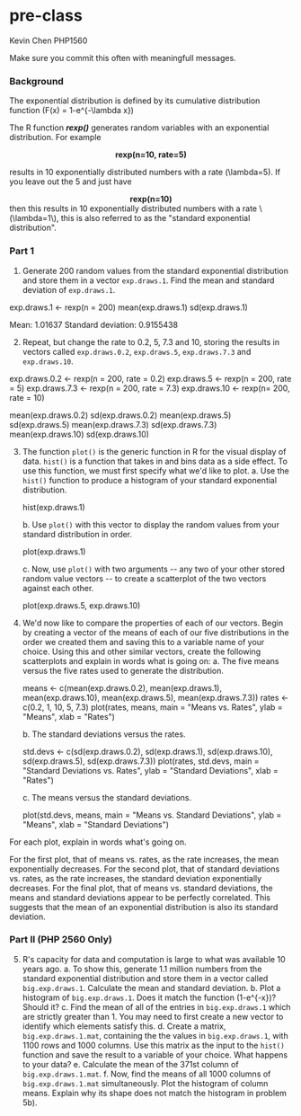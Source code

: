 # pre-class
Kevin Chen
PHP1560

Make sure you commit this often with meaningfull messages. 

### Background

The exponential distribution is defined by its cumulative distribution function
\(F(x) = 1-e^{-\lambda x}\)

The R function ***rexp()*** generates random variables with an exponential distribution. For example 
<center><strong>rexp(n=10, rate=5)</strong> </center>

results in 10 exponentially distributed numbers with a rate \(\lambda=5\). If you leave out the 5 and just have
<center><strong>rexp(n=10) </strong></center>
then this results in 10 exponentially distributed numbers with a rate \(\lambda=1\), this is also referred to as the "standard exponential distribution". 

### Part 1


1. Generate 200 random values from the standard exponential distribution and store them in a vector `exp.draws.1`.  Find the mean and standard deviation of `exp.draws.1`.

exp.draws.1 <- rexp(n = 200)
mean(exp.draws.1)
sd(exp.draws.1)

Mean: 1.01637
Standard deviation: 0.9155438

2. Repeat, but change the rate to 0.2, 5, 7.3 and 10, storing the results in vectors called  `exp.draws.0.2`,  `exp.draws.5`,  `exp.draws.7.3` and  `exp.draws.10`.

exp.draws.0.2 <- rexp(n = 200, rate = 0.2)
exp.draws.5 <- rexp(n = 200, rate = 5)
exp.draws.7.3 <- rexp(n = 200, rate = 7.3)
exp.draws.10 <- rexp(n= 200, rate = 10)

mean(exp.draws.0.2)
sd(exp.draws.0.2)
mean(exp.draws.5)
sd(exp.draws.5)
mean(exp.draws.7.3)
sd(exp.draws.7.3)
mean(exp.draws.10)
sd(exp.draws.10)

3. The function `plot()` is the generic function in R for the visual display of data. `hist()` is a function that takes in and bins data as a side effect. To use this function, we must first specify what we'd like to plot.
    a. Use the `hist()` function to produce a histogram of your standard exponential distribution.
    
    hist(exp.draws.1) 

    b. Use `plot()` with this vector to display the random values from your standard distribution in order.
    
    plot(exp.draws.1)

    c. Now, use `plot()` with two arguments -- any two of your other stored random value vectors -- to create a scatterplot of the two vectors against each other.
    
    plot(exp.draws.5, exp.draws.10)

4. We'd now like to compare the properties of each of our vectors. Begin by creating a vector of the means of each of our five distributions in the order we created them and saving this to a variable name of your choice. Using this and other similar vectors, create the following scatterplots and explain in words what is going on:
    a. The five means versus the five rates used to generate the distribution.
    
    means <- c(mean(exp.draws.0.2), mean(exp.draws.1), mean(exp.draws.10), mean(exp.draws.5), mean(exp.draws.7.3))
    rates <- c(0.2, 1, 10, 5, 7.3)
    plot(rates, means, main = "Means vs. Rates", ylab = "Means", xlab = "Rates")
    
    b. The standard deviations versus the rates.
    
    std.devs <- c(sd(exp.draws.0.2), sd(exp.draws.1), sd(exp.draws.10), sd(exp.draws.5), sd(exp.draws.7.3))
    plot(rates, std.devs, main = "Standard Deviations vs. Rates", ylab = "Standard Deviations", xlab = "Rates")
    
    c. The means versus the standard deviations.
    
    plot(std.devs, means, main = "Means vs. Standard Deviations", ylab = "Means", xlab = "Standard Deviations")

For each plot, explain in words what's going on.

For the first plot, that of means vs. rates, as the rate increases, the mean exponentially decreases. 
For the second plot, that of standard deviations vs. rates, as the rate increases, the standard deviation exponentially decreases.
For the final plot, that of means vs. standard deviations, the means and standard deviations appear to be perfectly correlated. This suggests that the mean of an exponential distribution is also its standard deviation.

### Part II (PHP 2560 Only)


5. R's capacity for data and computation is large to what was available 10 years ago. 
    a. To show this, generate 1.1 million numbers from the standard exponential distribution and store them in a vector called `big.exp.draws.1`. Calculate the mean and standard deviation.
    b. Plot a histogram of `big.exp.draws.1`.  Does it match the function \(1-e^{-x}\)?  Should it? 
    c. Find the mean of all of the entries in `big.exp.draws.1` which are strictly greater than 1. You may need to first create a new vector to identify which elements satisfy this.
    d. Create a matrix, `big.exp.draws.1.mat`, containing the the values in 
`big.exp.draws.1`, with 1100 rows and 1000 columns. Use this matrix as the input to the `hist()` function and save the result to a variable of your choice. What happens to your data?
    e. Calculate the mean of the 371st column of `big.exp.draws.1.mat`.
    f. Now, find the means of all 1000 columns of `big.exp.draws.1.mat` simultaneously. Plot the histogram of column means.  Explain why its shape does not match the histogram in problem 5b).
   
